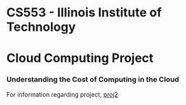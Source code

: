 # CS553 - Illinois Institute of Technology

# Cloud Computing Project

### Understanding the Cost of Computing in the Cloud


For information regarding project, [proj2](https://github.com/hparik11/Understanding_the_Cost_of_Computing_in_the_Cloud/blob/master/proj(2).pdf)
